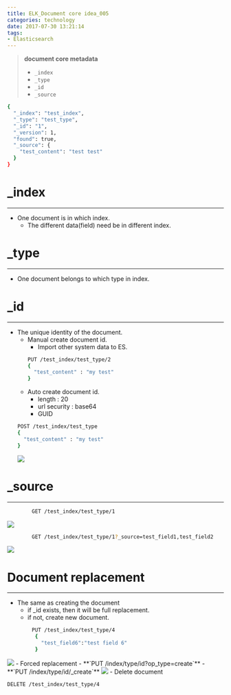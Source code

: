 ```yaml
---
title: ELK_Document core idea_005
categories: technology
date: 2017-07-30 13:21:14
tags:
- Elasticsearch
---
```

> **document core metadata**  
>   - `_index` 
>   - `_type` 
>   - `_id` 
>   - `_source`

<!--more-->

```bash
{
  "_index": "test_index",
  "_type": "test_type",
  "_id": "1",
  "_version": 1,
  "found": true,
  "_source": {
    "test_content": "test test"
  }
}
```

# _index
------
- One document is in which index.
    - The different data(field) need be in different index.

# _type
------
- One document belongs to which type in index.

# _id
------
- The unique identity of the document.  
    - Manual create document id.  
        - Import other system data to ES.  
        ```bash
        PUT /test_index/test_type/2
        {
          "test_content" : "my test"
        }
        ```
    - Auto create document id.  
        - length : 20
        - url security : base64
        - GUID
    ```bash
    POST /test_index/test_type
    {
      "test_content" : "my test" 
    }
    ```
    <img src="/images/elasticsearch/012_auto_create_doc_id.png"  />
    
# _source
------
```bash
        GET /test_index/test_type/1
```
<img src="/images/elasticsearch/013_source_get_return.png"  />

```bash
        GET /test_index/test_type/1?_source=test_field1,test_field2
```
<img src="/images/elasticsearch/014_source_get_spec_return.png"  />

# Document replacement
------
- The same as creating the document
    - if _id exists, then it will be full replacement.
    - if not, create new document.
```bash
        PUT /test_index/test_type/4
         { 
           "test_field6":"test field 6"
         }
```
<img src="/images/elasticsearch/015_doc_full_replacement.png"  />
- Forced replacement
    - **`PUT /index/type/id?op_type=create`**
    - **`PUT /index/type/id/_create`**
    
<img src="/images/elasticsearch/016_doc_forced_replacement.png"  />
- Delete document

```bash
DELETE /test_index/test_type/4
```




